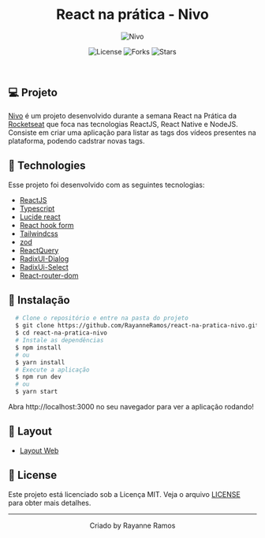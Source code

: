 <h1 align='center'>React na prática - Nivo</h1>

<p align='center'>
  <img src='https://github.com/RayanneRamos/book-wise/assets/43352880/9b17ecb9-8c7c-42d1-b0be-c3df6c5af5db' alt='Nivo' />
</p>

<p  align='center'>
  <img src='https://img.shields.io/badge/license-MIT-%23835afd' alt='License' />
  <img src='https://img.shields.io/badge/forks-MIT-%23835afd' alt='Forks' />
  <img src='https://img.shields.io/badge/stars-MIT-%23835afd' alt='Stars' />
</p>

<br>

## 💻 Projeto

[Nivo]() é um projeto desenvolvido durante a semana React na Prática da [Rocketseat](https://www.rocketseat.com.br/) que foca nas tecnologias ReactJS, React Native e NodeJS. Consiste em criar uma aplicação para listar as tags dos vídeos presentes na plataforma, podendo cadstrar novas tags.

## 🧪 Technologies

Esse projeto foi desenvolvido com as seguintes tecnologias:

- [ReactJS](https://react.dev/)
- [Typescript](https://www.typescriptlang.org/)
- [Lucide react](https://lucide.dev/guide/packages/lucide-react)
- [React hook form](https://react-hook-form.com/)
- [Tailwindcss](https://tailwindcss.com/)
- [zod](https://github.com/colinhacks/zod)
- [ReactQuery](https://tanstack.com/query/v3/)
- [RadixUI-Dialog](https://www.radix-ui.com/docs/primitives/components/alert-dialog)
- [RadixUi-Select](https://www.radix-ui.com/primitives/docs/components/select)
- [React-router-dom](https://reactrouter.com/)

## 🚀 Instalação

```bash
  # Clone o repositório e entre na pasta do projeto
  $ git clone https://github.com/RayanneRamos/react-na-pratica-nivo.git
  $ cd react-na-pratica-nivo
  # Instale as dependências
  $ npm install
  # ou
  $ yarn install
  # Execute a aplicação
  $ npm run dev
  # ou
  $ yarn start
```

Abra http://localhost:3000 no seu navegador para ver a aplicação rodando!

## 🔖 Layout

- [Layout Web](<https://www.figma.com/file/DSoD01ZYNeFOG2qOeuuWhg/Nivo-(React-na-pr%C3%A1tica)-(Community)?type=design&node-id=65%3A697&mode=design&t=ndbb822uvlcEUqzl-1>)

## 📝 License

Este projeto está licenciado sob a Licença MIT. Veja o arquivo [LICENSE](LICENSE) para obter mais detalhes.

---

<p align='center'>Criado by Rayanne Ramos</p>

